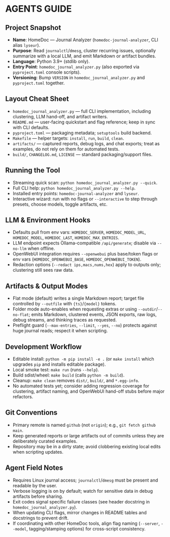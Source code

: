 # AGENTS GUIDE

## Project Snapshot
- **Name**: HomeDoc — Journal Analyzer (`homedoc-journal-analyzer`, CLI alias `lyseur`).
- **Purpose**: Read `journalctl`/`dmesg`, cluster recurring issues, optionally summarize with a local LLM, and emit Markdown or artifact bundles.
- **Language**: Python 3.9+ (stdlib only).
- **Entry Point**: `homedoc_journal_analyzer.py` (also exported via `pyproject.toml` console scripts).
- **Versioning**: Bump `VERSION` in `homedoc_journal_analyzer.py` and `pyproject.toml` together.

## Layout Cheat Sheet
- `homedoc_journal_analyzer.py` — full CLI implementation, including clustering, LLM hand-off, and artifact writers.
- `README.md` — user-facing quickstart and flag reference; keep in sync with CLI defaults.
- `pyproject.toml` — packaging metadata; `setuptools` build backend.
- `Makefile` — helper targets: `install`, `run`, `build`, `clean`.
- `artifacts/` — captured reports, debug logs, and chat exports; treat as examples, do not rely on them for automated tests.
- `build/`, `CHANGELOG.md`, `LICENSE` — standard packaging/support files.

## Running the Tool
- Streaming quick scan: `python homedoc_journal_analyzer.py --quick`.
- Full CLI help: `python homedoc_journal_analyzer.py --help`.
- Installed entry points: `homedoc-journal-analyzer` and `lyseur`.
- Interactive wizard: run with no flags or `--interactive` to step through presets, choose models, toggle artifacts, etc.

## LLM & Environment Hooks
- Defaults pull from env vars: `HOMEDOC_SERVER`, `HOMEDOC_MODEL_URL`, `HOMEDOC_MODEL`, `HOMEDOC_LAST`, `HOMEDOC_MAX_ENTRIES`.
- LLM endpoint expects Ollama-compatible `/api/generate`; disable via `--no-llm` when offline.
- OpenWebUI integration requires `--openwebui` plus base/token flags or env vars (`HOMEDOC_OPENWEBUI_BASE`, `HOMEDOC_OPENWEBUI_TOKEN`).
- Redaction options (`--redact ips,macs,nums,hex`) apply to outputs only; clustering still sees raw data.

## Artifacts & Output Modes
- Flat mode (default) writes a single Markdown report; target file controlled by `--outfile` with `{ts}`/`{model}` tokens.
- Folder mode auto-enables when requesting extras or using `--outdir`/`--no-flat`; emits Markdown, clustered events, JSON exports, raw logs, debug streams, and thinking traces as requested.
- Preflight guard (`--max-entries`, `--limit`, `--yes`, `--no`) protects against huge journal reads; respect it when scripting.

## Development Workflow
- Editable install: `python -m pip install -e .` (or `make install` which upgrades `pip` and installs editable package).
- Local smoke test: `make run` (runs `--help`).
- Build sdist/wheel: `make build` (calls `python -m build`).
- Cleanup: `make clean` removes `dist/`, `build/`, and `*.egg-info`.
- No automated tests yet; consider adding regression coverage for clustering, artifact naming, and OpenWebUI hand-off stubs before major refactors.

## Git Conventions
- Primary remote is named `github` (not `origin`); e.g., `git fetch github main`.
- Keep generated reports or large artifacts out of commits unless they are deliberately curated examples.
- Repository may be in a dirty state; avoid clobbering existing local edits when scripting updates.

## Agent Field Notes
- Requires Linux journal access; `journalctl`/`dmesg` must be present and readable by the user.
- Verbose logging is on by default; watch for sensitive data in debug artifacts before sharing.
- Exit codes signal specific failure classes (see header docstring in `homedoc_journal_analyzer.py`).
- When updating CLI flags, mirror changes in README tables and docstrings to prevent drift.
- If coordinating with other HomeDoc tools, align flag naming (`--server`, `--model`, tagging/stamping options) for cross-script consistency.
